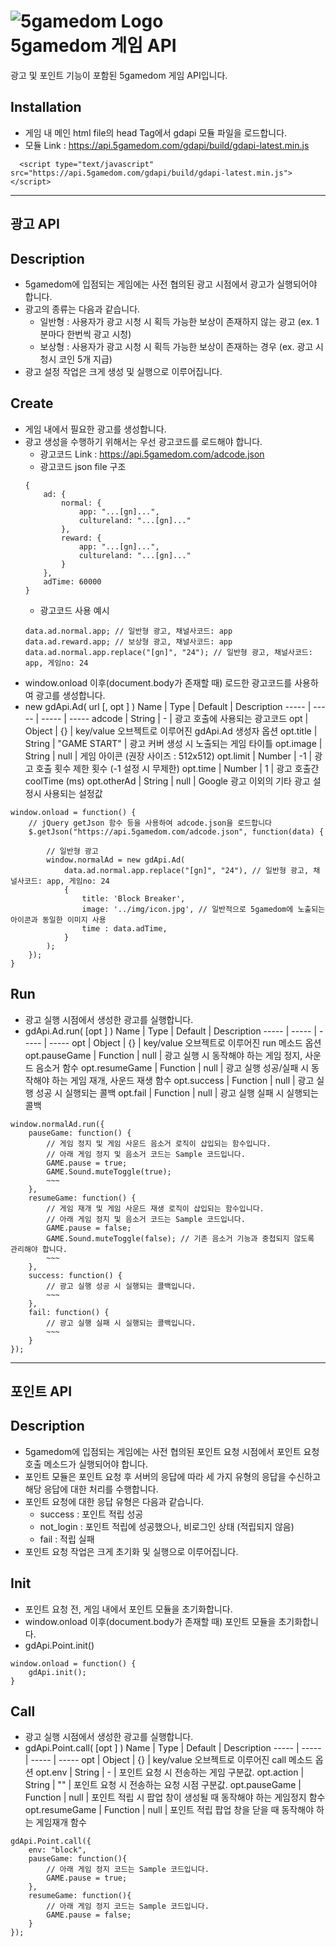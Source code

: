 ![5gamedom Logo](https://app.5gamedom.com/img/icon/zip-logo.png)  
**5gamedom 게임 API**
=============

광고 및 포인트 기능이 포함된 5gamedom 게임 API입니다.

Installation
-------------
- 게임 내 메인 html file의 head Tag에서 gdapi 모듈 파일을 로드합니다.
- 모듈 Link : https://api.5gamedom.com/gdapi/build/gdapi-latest.min.js
```
  <script type="text/javascript" src="https://api.5gamedom.com/gdapi/build/gdapi-latest.min.js"></script>
```
***

**광고 API**
-------------

Description
-------------
- 5gamedom에 입점되는 게임에는 사전 협의된 광고 시점에서 광고가 실행되어야 합니다.
- 광고의 종류는 다음과 같습니다.
    * 일반형 : 사용자가 광고 시청 시 획득 가능한 보상이 존재하지 않는 광고 (ex. 1분마다 한번씩 광고 시청)
    * 보상형 : 사용자가 광고 시청 시 획득 가능한 보상이 존재하는 경우 (ex. 광고 시청시 코인 5개 지급)
- 광고 설정 작업은 크게 생성 및 실행으로 이루어집니다.

Create
-------------
- 게임 내에서 필요한 광고를 생성합니다.
- 광고 생성을 수행하기 위해서는 우선 광고코드를 로드해야 합니다.
    * 광고코드 Link : https://api.5gamedom.com/adcode.json
    * 광고코드 json file 구조
    ```
    {
        ad: {
            normal: {
                app: "...[gn]...",
                cultureland: "...[gn]..."
            },
            reward: {
                app: "...[gn]...",
                cultureland: "...[gn]..."
            }
        },
        adTime: 60000
    }
    ```
    * 광고코드 사용 예시
    ```
    data.ad.normal.app; // 일반형 광고, 채널사코드: app
    data.ad.reward.app; // 보상형 광고, 채널사코드: app
    data.ad.normal.app.replace("[gn]", "24"); // 일반형 광고, 채널사코드: app, 게임no: 24
    ```
- window.onload 이후(document.body가 존재할 때) 로드한 광고코드를 사용하여 광고를 생성합니다.
- new gdApi.Ad( url [, opt ] )
    Name        | Type      | Default       | Description
    -----       | -----     | -----         | -----
    adcode      | String    | -             | 광고 호출에 사용되는 광고코드
    opt         | Object    | {}            | key/value 오브젝트로 이루어진 gdApi.Ad 생성자 옵션
    opt.title   | String    | "GAME START"  | 광고 커버 생성 시 노출되는 게임 타이틀
    opt.image   | String    | null          | 게임 아이콘 (권장 사이즈 : 512x512)
    opt.limit   | Number    | -1            | 광고 호출 횟수 제한 횟수 (-1 설정 시 무제한)
    opt.time    | Number    | 1             | 광고 호출간 coolTime (ms)
    opt.otherAd | String    | null          | Google 광고 이외의 기타 광고 설정시 사용되는 설정값

```
window.onload = function() {
    // jQuery getJson 함수 등을 사용하여 adcode.json을 로드합니다
    $.getJson("https://api.5gamedom.com/adcode.json", function(data) {

        // 일반형 광고
        window.normalAd = new gdApi.Ad(
            data.ad.normal.app.replace("[gn]", "24"), // 일반형 광고, 채널사코드: app, 게임no: 24
            {
                title: 'Block Breaker',
                image: '../img/icon.jpg', // 일반적으로 5gamedom에 노출되는 아이콘과 동일한 이미지 사용
                time : data.adTime,
            }
        );
    });
}
```

Run
-------------
- 광고 실행 시점에서 생성한 광고를 실행합니다.
- gdApi.Ad.run( [opt ] )
    Name            | Type      | Default   | Description
    -----           | -----     | -----     | -----
    opt             | Object    | {}        | key/value 오브젝트로 이루어진 run 메소드 옵션
    opt.pauseGame   | Function  | null      | 광고 실행 시 동작해야 하는 게임 정지, 사운드 음소거 함수
    opt.resumeGame  | Function  | null      | 광고 실행 성공/실패 시 동작해야 하는 게임 재개, 사운드 재생 함수
    opt.success     | Function  | null      | 광고 실행 성공 시 실행되는 콜백
    opt.fail        | Function  | null      | 광고 실행 실패 시 실행되는 콜백

```
window.normalAd.run({
    pauseGame: function() {
        // 게임 정지 및 게임 사운드 음소거 로직이 삽입되는 함수입니다.
        // 아래 게임 정지 및 음소거 코드는 Sample 코드입니다.
        GAME.pause = true;
        GAME.Sound.muteToggle(true);
        ~~~
    },
    resumeGame: function() {
        // 게임 재개 및 게임 사운드 재생 로직이 삽입되는 함수입니다.
        // 아래 게임 정지 및 음소거 코드는 Sample 코드입니다.
        GAME.pause = false;
        GAME.Sound.muteToggle(false); // 기존 음소거 기능과 중첩되지 않도록 관리해야 합니다.
        ~~~
    },
    success: function() {
        // 광고 실행 성공 시 실행되는 콜백입니다.
        ~~~
    },
    fail: function() {
        // 광고 실행 실패 시 실행되는 콜백입니다.
        ~~~
    }
});
```
***

**포인트 API**
-------------

Description
-------------
- 5gamedom에 입점되는 게임에는 사전 협의된 포인트 요청 시점에서 포인트 요청 호출 메소드가 실행되어야 합니다.
- 포인트 모듈은 포인트 요청 후 서버의 응답에 따라 세 가지 유형의 응답을 수신하고 해당 응답에 대한 처리를 수행합니다.
- 포인트 요청에 대한 응답 유형은 다음과 같습니다.
    * success : 포인트 적립 성공
    * not_login : 포인트 적립에 성공했으나, 비로그인 상태 (적립되지 않음)
    * fail : 적립 실패
- 포인트 요청 작업은 크게 초기화 및 실행으로 이루어집니다.

Init
-------------
- 포인트 요청 전, 게임 내에서 포인트 모듈을 초기화합니다.
- window.onload 이후(document.body가 존재할 때) 포인트 모듈을 초기화합니다.
- gdApi.Point.init()
```
window.onload = function() {
    gdApi.init();
}
```

Call
-------------
- 광고 실행 시점에서 생성한 광고를 실행합니다.
- gdApi.Point.call( [opt ] )
    Name            | Type      | Default   | Description
    -----           | -----     | -----     | -----
    opt             | Object    | {}        | key/value 오브젝트로 이루어진 call 메소드 옵션
    opt.env         | String    | -         | 포인트 요청 시 전송하는 게임 구분값.
    opt.action      | String    | ""        | 포인트 요청 시 전송하는 요청 시점 구분값.
    opt.pauseGame   | Function  | null      | 포인트 적립 시 팝업 창이 생성될 때 동작해야 하는 게임정지 함수
    opt.resumeGame  | Function  | null      | 포인트 적립 팝업 창을 닫을 때 동작해야 하는 게임재개 함수

```
gdApi.Point.call({
    env: "block",
    pauseGame: function(){
        // 아래 게임 정지 코드는 Sample 코드입니다.
        GAME.pause = true;
    },
    resumeGame: function(){
        // 아래 게임 정지 코드는 Sample 코드입니다.
        GAME.pause = false;
    }
});
```
